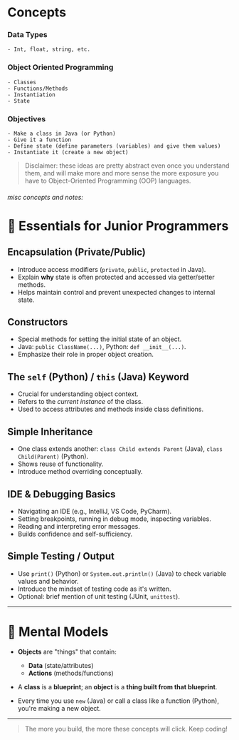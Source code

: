 # Concepts
### Data Types
    - Int, float, string, etc.

### Object Oriented Programming
    - Classes
    - Functions/Methods
    - Instantiation
    - State

### Objectives
    - Make a class in Java (or Python)
    - Give it a function
    - Define state (define parameters (variables) and give them values)
    - Instantiate it (create a new object)

>Disclaimer: these ideas are pretty abstract even once you understand them, and will make more and more sense the more exposure you have to Object-Oriented Programming (OOP) languages.


###### misc concepts and notes:
# 🔧 Essentials for Junior Programmers

## Encapsulation (Private/Public)

- Introduce access modifiers (`private`, `public`, `protected` in Java).
- Explain **why** state is often protected and accessed via getter/setter methods.
- Helps maintain control and prevent unexpected changes to internal state.

## Constructors

- Special methods for setting the initial state of an object.
- Java: `public ClassName(...)`, Python: `def __init__(...)`.
- Emphasize their role in proper object creation.

## The `self` (Python) / `this` (Java) Keyword

- Crucial for understanding object context.
- Refers to the *current instance* of the class.
- Used to access attributes and methods inside class definitions.

## Simple Inheritance

- One class extends another: `class Child extends Parent` (Java), `class Child(Parent)` (Python).
- Shows reuse of functionality.
- Introduce method overriding conceptually.

## IDE & Debugging Basics

- Navigating an IDE (e.g., IntelliJ, VS Code, PyCharm).
- Setting breakpoints, running in debug mode, inspecting variables.
- Reading and interpreting error messages.
- Builds confidence and self-sufficiency.

## Simple Testing / Output

- Use `print()` (Python) or `System.out.println()` (Java) to check variable values and behavior.
- Introduce the mindset of testing code as it's written.
- Optional: brief mention of unit testing (JUnit, `unittest`).

---

# 🧠 Mental Models

- **Objects** are "things" that contain:
  - **Data** (state/attributes)
  - **Actions** (methods/functions)

- A **class** is a **blueprint**; an **object** is a **thing built from that blueprint**.

- Every time you use `new` (Java) or call a class like a function (Python), you're making a new object.

---

> The more you build, the more these concepts will click. Keep coding!
